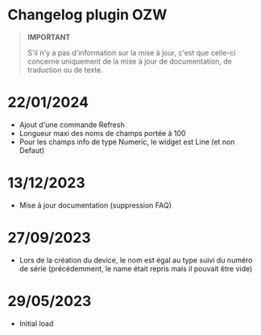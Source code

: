 # Changelog plugin OZW

>**IMPORTANT**
>
>S'il n'y a pas d'information sur la mise à jour, c'est que celle-ci concerne uniquement de la mise à jour de documentation, de traduction ou de texte.

# 22/01/2024

- Ajout d'une commande Refresh
- Longueur maxi des noms de champs portée à 100
- Pour les champs info de type Numeric, le widget est Line (et non Defaut)

# 13/12/2023

- Mise à jour documentation (suppression FAQ)

# 27/09/2023

- Lors de la création du device, le nom est égal au type suivi du numéro de série (précédemment, le name était repris mais il pouvait être vide)

# 29/05/2023

- Initial load
